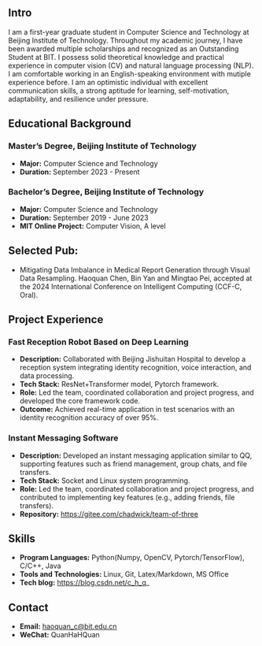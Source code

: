 ## Intro
I am a first-year graduate student in Computer Science and Technology at Beijing Institute of Technology. Throughout my academic journey, I have been awarded multiple scholarships and recognized as an Outstanding Student at BIT. 
I possess solid theoretical knowledge and practical experience in computer vision (CV) and natural language processing (NLP). I am comfortable working in an English-speaking environment with mutiple experience before. I am an optimistic individual with excellent communication skills, a strong aptitude for learning, self-motivation, adaptability, and resilience under pressure.

## Educational Background
### Master’s Degree, Beijing Institute of Technology
- **Major:** Computer Science and Technology
- **Duration:** September 2023 - Present

### Bachelor’s Degree, Beijing Institute of Technology
- **Major:** Computer Science and Technology
- **Duration:** September 2019 - June 2023
- **MIT Online Project:** Computer Vision, A level
  
## Selected Pub:
- Mitigating Data Imbalance in Medical Report Generation through Visual Data Resampling. Haoquan Chen, Bin Yan and Mingtao Pei, accepted at the 2024 International Conference on Intelligent Computing (CCF-C, Oral).

## Project Experience
### Fast Reception Robot Based on Deep Learning
- **Description:** Collaborated with Beijing Jishuitan Hospital to develop a reception system integrating identity recognition, voice interaction, and data processing.
- **Tech Stack:** ResNet+Transformer model, Pytorch framework.
- **Role:** Led the team, coordinated collaboration and project progress, and developed the core framework code.
- **Outcome:** Achieved real-time application in test scenarios with an identity recognition accuracy of over 95%.

### Instant Messaging Software
- **Description:** Developed an instant messaging application similar to QQ, supporting features such as friend management, group chats, and file transfers.
- **Tech Stack:** Socket and Linux system programming.
- **Role:** Led the team, coordinated collaboration and project progress, and contributed to implementing key features (e.g., adding friends, file transfers).
- **Repository:** https://gitee.com/chadwick/team-of-three

## Skills
- **Program Languages:** Python(Numpy, OpenCV, Pytorch/TensorFlow), C/C++, Java
- **Tools and Technologies:** Linux, Git, Latex/Markdown, MS Office
- **Tech blog:** https://blog.csdn.net/c_h_q_

## Contact
- **Email:** haoquan_c@bit.edu.cn
- **WeChat:** QuanHaHQuan
